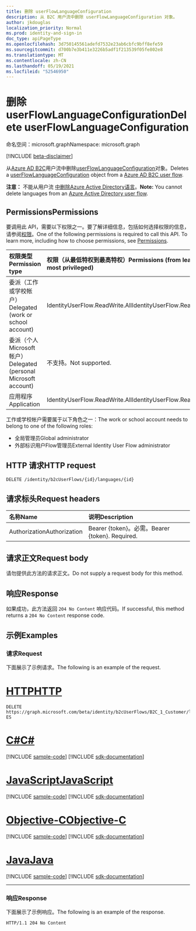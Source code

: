 ```yaml
---
title: 删除 userFlowLanguageConfiguration
description: 从 B2C 用户流中删除 userFlowLanguageConfiguration 对象。
author: jkdouglas
localization_priority: Normal
ms.prod: identity-and-sign-in
doc_type: apiPageType
ms.openlocfilehash: 3d750145561adefd7532e23ab6cbfc9bff8efe59
ms.sourcegitcommit: d700b7e3b411e3226b5adf1f213539f05fe802e8
ms.translationtype: MT
ms.contentlocale: zh-CN
ms.lasthandoff: 05/19/2021
ms.locfileid: "52546950"
---
```

# <a name="delete-userflowlanguageconfiguration"></a><span data-ttu-id="08689-103">删除 userFlowLanguageConfiguration</span><span class="sxs-lookup"><span data-stu-id="08689-103">Delete userFlowLanguageConfiguration</span></span>

<span data-ttu-id="08689-104">命名空间：microsoft.graph</span><span class="sxs-lookup"><span data-stu-id="08689-104">Namespace: microsoft.graph</span></span>

[!INCLUDE [beta-disclaimer](../../includes/beta-disclaimer.md)]

<span data-ttu-id="08689-105">从[Azure AD B2C](../resources/b2cidentityuserflow.md)用户流中删除[userFlowLanguageConfiguration](../resources/userflowlanguageconfiguration.md)对象。</span><span class="sxs-lookup"><span data-stu-id="08689-105">Deletes a [userFlowLanguageConfiguration](../resources/userflowlanguageconfiguration.md) object from a [Azure AD B2C user flow](../resources/b2cidentityuserflow.md).</span></span>

<span data-ttu-id="08689-106">**注意：** 不能从用户流 [中删除Azure Active Directory语言](../resources/b2xidentityuserflow.md)。</span><span class="sxs-lookup"><span data-stu-id="08689-106">**Note:** You cannot delete languages from an [Azure Active Directory user flow](../resources/b2xidentityuserflow.md).</span></span>

## <a name="permissions"></a><span data-ttu-id="08689-107">Permissions</span><span class="sxs-lookup"><span data-stu-id="08689-107">Permissions</span></span>

<span data-ttu-id="08689-p101">要调用此 API，需要以下权限之一。要了解详细信息，包括如何选择权限的信息，请参阅[权限](/graph/permissions-reference)。</span><span class="sxs-lookup"><span data-stu-id="08689-p101">One of the following permissions is required to call this API. To learn more, including how to choose permissions, see [Permissions](/graph/permissions-reference).</span></span>

|<span data-ttu-id="08689-110">权限类型</span><span class="sxs-lookup"><span data-stu-id="08689-110">Permission type</span></span>      | <span data-ttu-id="08689-111">权限（从最低特权到最高特权）</span><span class="sxs-lookup"><span data-stu-id="08689-111">Permissions (from least to most privileged)</span></span>              |
|:--------------------|:---------------------------------------------------------|
|<span data-ttu-id="08689-112">委派（工作或学校帐户）</span><span class="sxs-lookup"><span data-stu-id="08689-112">Delegated (work or school account)</span></span>|<span data-ttu-id="08689-113">IdentityUserFlow.ReadWrite.All</span><span class="sxs-lookup"><span data-stu-id="08689-113">IdentityUserFlow.ReadWrite.All</span></span>|
|<span data-ttu-id="08689-114">委派（个人 Microsoft 帐户）</span><span class="sxs-lookup"><span data-stu-id="08689-114">Delegated (personal Microsoft account)</span></span>| <span data-ttu-id="08689-115">不支持。</span><span class="sxs-lookup"><span data-stu-id="08689-115">Not supported.</span></span>|
|<span data-ttu-id="08689-116">应用程序</span><span class="sxs-lookup"><span data-stu-id="08689-116">Application</span></span>|<span data-ttu-id="08689-117">IdentityUserFlow.ReadWrite.All</span><span class="sxs-lookup"><span data-stu-id="08689-117">IdentityUserFlow.ReadWrite.All</span></span>|

<span data-ttu-id="08689-118">工作或学校帐户需要属于以下角色之一：</span><span class="sxs-lookup"><span data-stu-id="08689-118">The work or school account needs to belong to one of the following roles:</span></span>

* <span data-ttu-id="08689-119">全局管理员</span><span class="sxs-lookup"><span data-stu-id="08689-119">Global administrator</span></span>
* <span data-ttu-id="08689-120">外部标识用户Flow管理员</span><span class="sxs-lookup"><span data-stu-id="08689-120">External Identity User Flow administrator</span></span>

## <a name="http-request"></a><span data-ttu-id="08689-121">HTTP 请求</span><span class="sxs-lookup"><span data-stu-id="08689-121">HTTP request</span></span>

<!-- {
  "blockType": "ignored"
}
-->

``` http
DELETE /identity/b2cUserFlows/{id}/languages/{id}
```

## <a name="request-headers"></a><span data-ttu-id="08689-122">请求标头</span><span class="sxs-lookup"><span data-stu-id="08689-122">Request headers</span></span>

|<span data-ttu-id="08689-123">名称</span><span class="sxs-lookup"><span data-stu-id="08689-123">Name</span></span>|<span data-ttu-id="08689-124">说明</span><span class="sxs-lookup"><span data-stu-id="08689-124">Description</span></span>|
|:---|:---|
|<span data-ttu-id="08689-125">Authorization</span><span class="sxs-lookup"><span data-stu-id="08689-125">Authorization</span></span>|<span data-ttu-id="08689-p102">Bearer {token}。必需。</span><span class="sxs-lookup"><span data-stu-id="08689-p102">Bearer {token}. Required.</span></span>|

## <a name="request-body"></a><span data-ttu-id="08689-128">请求正文</span><span class="sxs-lookup"><span data-stu-id="08689-128">Request body</span></span>

<span data-ttu-id="08689-129">请勿提供此方法的请求正文。</span><span class="sxs-lookup"><span data-stu-id="08689-129">Do not supply a request body for this method.</span></span>

## <a name="response"></a><span data-ttu-id="08689-130">响应</span><span class="sxs-lookup"><span data-stu-id="08689-130">Response</span></span>

<span data-ttu-id="08689-131">如果成功，此方法返回 `204 No Content` 响应代码。</span><span class="sxs-lookup"><span data-stu-id="08689-131">If successful, this method returns a `204 No Content` response code.</span></span>

## <a name="examples"></a><span data-ttu-id="08689-132">示例</span><span class="sxs-lookup"><span data-stu-id="08689-132">Examples</span></span>

### <a name="request"></a><span data-ttu-id="08689-133">请求</span><span class="sxs-lookup"><span data-stu-id="08689-133">Request</span></span>

<span data-ttu-id="08689-134">下面展示了示例请求。</span><span class="sxs-lookup"><span data-stu-id="08689-134">The following is an example of the request.</span></span>


# <a name="http"></a>[<span data-ttu-id="08689-135">HTTP</span><span class="sxs-lookup"><span data-stu-id="08689-135">HTTP</span></span>](#tab/http)
<!-- {
  "blockType": "request",
  "name": "delete_userflowlanguageconfiguration"
}
-->

``` http
DELETE https://graph.microsoft.com/beta/identity/b2cUserFlows/B2C_1_Customer/languages/es-ES
```
# <a name="c"></a>[<span data-ttu-id="08689-136">C#</span><span class="sxs-lookup"><span data-stu-id="08689-136">C#</span></span>](#tab/csharp)
[!INCLUDE [sample-code](../includes/snippets/csharp/delete-userflowlanguageconfiguration-csharp-snippets.md)]
[!INCLUDE [sdk-documentation](../includes/snippets/snippets-sdk-documentation-link.md)]

# <a name="javascript"></a>[<span data-ttu-id="08689-137">JavaScript</span><span class="sxs-lookup"><span data-stu-id="08689-137">JavaScript</span></span>](#tab/javascript)
[!INCLUDE [sample-code](../includes/snippets/javascript/delete-userflowlanguageconfiguration-javascript-snippets.md)]
[!INCLUDE [sdk-documentation](../includes/snippets/snippets-sdk-documentation-link.md)]

# <a name="objective-c"></a>[<span data-ttu-id="08689-138">Objective-C</span><span class="sxs-lookup"><span data-stu-id="08689-138">Objective-C</span></span>](#tab/objc)
[!INCLUDE [sample-code](../includes/snippets/objc/delete-userflowlanguageconfiguration-objc-snippets.md)]
[!INCLUDE [sdk-documentation](../includes/snippets/snippets-sdk-documentation-link.md)]

# <a name="java"></a>[<span data-ttu-id="08689-139">Java</span><span class="sxs-lookup"><span data-stu-id="08689-139">Java</span></span>](#tab/java)
[!INCLUDE [sample-code](../includes/snippets/java/delete-userflowlanguageconfiguration-java-snippets.md)]
[!INCLUDE [sdk-documentation](../includes/snippets/snippets-sdk-documentation-link.md)]

---


### <a name="response"></a><span data-ttu-id="08689-140">响应</span><span class="sxs-lookup"><span data-stu-id="08689-140">Response</span></span>

<span data-ttu-id="08689-141">下面展示了示例响应。</span><span class="sxs-lookup"><span data-stu-id="08689-141">The following is an example of the response.</span></span>

<!-- {
  "blockType": "response",
  "truncated": true
}
-->

``` http
HTTP/1.1 204 No Content
```
